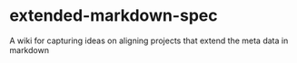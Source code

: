 # extended-markdown-spec
A wiki for capturing ideas on aligning projects that extend the meta data in markdown
